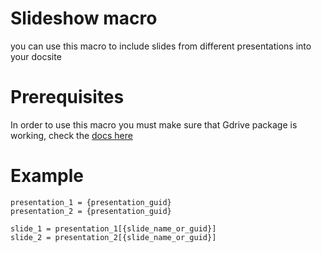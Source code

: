 # Slideshow macro 
you can use this macro to include slides from different presentations into your docsite

# Prerequisites 
In order to use this macro you must make sure that Gdrive package is working, check the
[docs here](https://github.com/threefoldtech/digitalmeX/blob/master/packages/gdrive/README.md)

# Example
```
presentation_1 = {presentation_guid}
presentation_2 = {presentation_guid}

slide_1 = presentation_1[{slide_name_or_guid}]
slide_2 = presentation_2[{slide_name_or_guid}]
```
